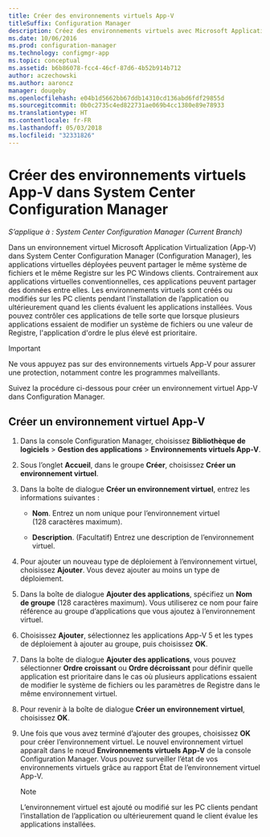 ```yaml
---
title: Créer des environnements virtuels App-V
titleSuffix: Configuration Manager
description: Créez des environnements virtuels avec Microsoft Application Virtualization pour permettre aux applications de partager des données entre elles.
ms.date: 10/06/2016
ms.prod: configuration-manager
ms.technology: configmgr-app
ms.topic: conceptual
ms.assetid: b6b86078-fcc4-46cf-87d6-4b52b914b712
author: aczechowski
ms.author: aaroncz
manager: dougeby
ms.openlocfilehash: e04b1d5662bb67ddb14310cd136abd6fdf29855d
ms.sourcegitcommit: 0b0c2735c4ed822731ae069b4cc1380e89e78933
ms.translationtype: HT
ms.contentlocale: fr-FR
ms.lasthandoff: 05/03/2018
ms.locfileid: "32331826"
---
```

# <a name="create-app-v-virtual-environments-in-system-center-configuration-manager"></a>Créer des environnements virtuels App-V dans System Center Configuration Manager

*S’applique à : System Center Configuration Manager (Current Branch)*

Dans un environnement virtuel Microsoft Application Virtualization (App-V) dans System Center Configuration Manager (Configuration Manager), les applications virtuelles déployées peuvent partager le même système de fichiers et le même Registre sur les PC Windows clients. Contrairement aux applications virtuelles conventionnelles, ces applications peuvent partager des données entre elles. Les environnements virtuels sont créés ou modifiés sur les PC clients pendant l’installation de l’application ou ultérieurement quand les clients évaluent les applications installées. Vous pouvez contrôler ces applications de telle sorte que lorsque plusieurs applications essaient de modifier un système de fichiers ou une valeur de Registre, l'application d'ordre le plus élevé est prioritaire.  

> [!IMPORTANT]  
>  Ne vous appuyez pas sur des environnements virtuels App-V pour assurer une protection, notamment contre les programmes malveillants.  

 Suivez la procédure ci-dessous pour créer un environnement virtuel App-V dans Configuration Manager.  

## <a name="create-an-app-v-virtual-environment"></a>Créer un environnement virtuel App-V  

1.  Dans la console Configuration Manager, choisissez **Bibliothèque de logiciels** > **Gestion des applications** > **Environnements virtuels App-V**.  

3.  Sous l’onglet **Accueil**, dans le groupe **Créer**, choisissez **Créer un environnement virtuel**.  

4.  Dans la boîte de dialogue **Créer un environnement virtuel**, entrez les informations suivantes :  

    -   **Nom**.  Entrez un nom unique pour l’environnement virtuel (128 caractères maximum).  

    -   **Description**. (Facultatif) Entrez une description de l’environnement virtuel.  

5.  Pour ajouter un nouveau type de déploiement à l’environnement virtuel, choisissez **Ajouter**. Vous devez ajouter au moins un type de déploiement.  

6.  Dans la boîte de dialogue **Ajouter des applications**, spécifiez un **Nom de groupe** (128 caractères maximum). Vous utiliserez ce nom pour faire référence au groupe d’applications que vous ajoutez à l’environnement virtuel.  

7.  Choisissez **Ajouter**, sélectionnez les applications App-V 5 et les types de déploiement à ajouter au groupe, puis choisissez **OK**.  

8.  Dans la boîte de dialogue **Ajouter des applications**, vous pouvez sélectionner **Ordre croissant** ou **Ordre décroissant** pour définir quelle application est prioritaire dans le cas où plusieurs applications essaient de modifier le système de fichiers ou les paramètres de Registre dans le même environnement virtuel.  

9. Pour revenir à la boîte de dialogue **Créer un environnement virtuel**, choisissez **OK**.  

10. Une fois que vous avez terminé d’ajouter des groupes, choisissez **OK** pour créer l’environnement virtuel. Le nouvel environnement virtuel apparaît dans le nœud **Environnements virtuels App-V** de la console Configuration Manager. Vous pouvez surveiller l’état de vos environnements virtuels grâce au rapport État de l’environnement virtuel App-V.  

    > [!NOTE]  
    >  L’environnement virtuel est ajouté ou modifié sur les PC clients pendant l’installation de l’application ou ultérieurement quand le client évalue les applications installées.  
